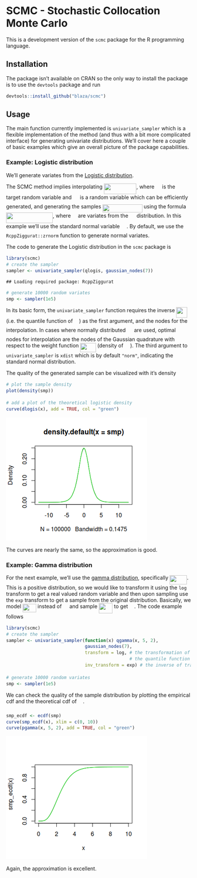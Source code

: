 SCMC - Stochastic Collocation Monte Carlo
================

This is a development version of the `scmc` package for the R
programming language.

## Installation

The package isn’t available on CRAN so the only way to install the
package is to use the `devtools` package and run

``` r
devtools::install_github("blaza/scmc")
```

## Usage

The main function currently implemented is `univariate_sampler` which is
a flexible implementation of the method (and thus with a bit more
complicated interface) for generating univariate distributions. We’ll
cover here a couple of basic examples which give an overall picture of
the package capabilities.

### Example: Logistic distribution

We’ll generate variates from the [Logistic
distribution](https://en.wikipedia.org/wiki/Logistic_distribution).

The SCMC method implies interpolating <img src="/tex/e2e4d72726b98b6c000ee11c5a2083be.svg?invert_in_darkmode&sanitize=true" align=middle width=88.53565544999998pt height=28.894955100000008pt/>, where <img src="/tex/91aac9730317276af725abd8cef04ca9.svg?invert_in_darkmode&sanitize=true" align=middle width=13.19638649999999pt height=22.465723500000017pt/>
is the target random variable and <img src="/tex/cbfb1b2a33b28eab8a3e59464768e810.svg?invert_in_darkmode&sanitize=true" align=middle width=14.908688849999992pt height=22.465723500000017pt/> is a random variable which can
be efficiently generated, and generating the samples
<img src="/tex/51688ec4a2690fd0ad97e4e22eca84aa.svg?invert_in_darkmode&sanitize=true" align=middle width=108.51391319999999pt height=21.68300969999999pt/> using the formula <img src="/tex/bd85552af787a7f853c8d41fa91ca8ae.svg?invert_in_darkmode&sanitize=true" align=middle width=127.25513459999999pt height=28.894955100000008pt/>,
where <img src="/tex/5add1d368d6bcc924b8b5b96abe9b68e.svg?invert_in_darkmode&sanitize=true" align=middle width=11.84271164999999pt height=22.831056599999986pt/> are variates from the <img src="/tex/cbfb1b2a33b28eab8a3e59464768e810.svg?invert_in_darkmode&sanitize=true" align=middle width=14.908688849999992pt height=22.465723500000017pt/> distribution. In this
example we’ll use the standard normal variable <img src="/tex/cbfb1b2a33b28eab8a3e59464768e810.svg?invert_in_darkmode&sanitize=true" align=middle width=14.908688849999992pt height=22.465723500000017pt/>. By default, we use
the `RcppZiggurat::zrnorm` function to generate normal variates.

The code to generate the Logistic distribution in the `scmc` package is

``` r
library(scmc)
# create the sampler
sampler <- univariate_sampler(qlogis, gaussian_nodes(7))
```

    ## Loading required package: RcppZiggurat

``` r
# generate 10000 random variates
smp <- sampler(1e5)
```

In its basic form, the `univariate_sampler` function requires the
inverse <img src="/tex/68f61902b2e709d867f41bf7747c4e7c.svg?invert_in_darkmode&sanitize=true" align=middle width=29.680490399999993pt height=28.894955100000008pt/> (i.e. the quantile function of <img src="/tex/91aac9730317276af725abd8cef04ca9.svg?invert_in_darkmode&sanitize=true" align=middle width=13.19638649999999pt height=22.465723500000017pt/>) as the first
argument, and the nodes for the interpolation. In cases where normally
distributed <img src="/tex/cbfb1b2a33b28eab8a3e59464768e810.svg?invert_in_darkmode&sanitize=true" align=middle width=14.908688849999992pt height=22.465723500000017pt/> are used, optimal nodes for interpolation are the
nodes of the Gaussian quadrature with respect to the weight function
<img src="/tex/c1de371a4982be00c4ba31c772465407.svg?invert_in_darkmode&sanitize=true" align=middle width=42.72503069999999pt height=24.65753399999998pt/> (density of <img src="/tex/cbfb1b2a33b28eab8a3e59464768e810.svg?invert_in_darkmode&sanitize=true" align=middle width=14.908688849999992pt height=22.465723500000017pt/>). The third argument to
`univariate_sampler` is `xdist` which is by default `"norm"`, indicating
the standard normal distribution.

The quality of the generated sample can be visualized with it’s density

``` r
# plot the sample density
plot(density(smp))

# add a plot of the theoretical logistic density
curve(dlogis(x), add = TRUE, col = "green")
```

![](README.tex_files/figure-gfm/unnamed-chunk-3-1.png)<!-- -->

The curves are nearly the same, so the approximation is good.

### Example: Gamma distribution

For the next example, we’ll use the [gamma
distribution](https://en.wikipedia.org/wiki/Gamma_distribution),
specifically <img src="/tex/dc497f9bd34f58ba60395b2ad6875709.svg?invert_in_darkmode&sanitize=true" align=middle width=46.80373994999999pt height=24.65753399999998pt/>. This is a positive distribution, so we
would like to transform it using the `log` transform to get a real
valued random variable and then upon sampling use the `exp` transform to
get a sample from the original distribution. Basically, we model
<img src="/tex/816ffca0f61d00f9b149e524bf3e07a6.svg?invert_in_darkmode&sanitize=true" align=middle width=37.16895599999999pt height=22.831056599999986pt/> instead of <img src="/tex/91aac9730317276af725abd8cef04ca9.svg?invert_in_darkmode&sanitize=true" align=middle width=13.19638649999999pt height=22.465723500000017pt/> and sample <img src="/tex/310638b5e7d0326481035b4da99224b2.svg?invert_in_darkmode&sanitize=true" align=middle width=37.46096969999999pt height=27.91243950000002pt/> to get <img src="/tex/91aac9730317276af725abd8cef04ca9.svg?invert_in_darkmode&sanitize=true" align=middle width=13.19638649999999pt height=22.465723500000017pt/>. The
code example follows

``` r
library(scmc)
# create the sampler
sampler <- univariate_sampler(function(x) qgamma(x, 5, 2),
                              gaussian_nodes(7),
                              transform = log, # the transformation of
                                               # the quantile function
                              inv_transform = exp) # the inverse of transform

# generate 10000 random variates
smp <- sampler(1e5)
```

We can check the quality of the sample distribution by plotting the
empirical cdf and the theoretical cdf of <img src="/tex/91aac9730317276af725abd8cef04ca9.svg?invert_in_darkmode&sanitize=true" align=middle width=13.19638649999999pt height=22.465723500000017pt/>.

``` r
smp_ecdf <- ecdf(smp)
curve(smp_ecdf(x), xlim = c(0, 10))
curve(pgamma(x, 5, 2), add = TRUE, col = "green")
```

![](README.tex_files/figure-gfm/unnamed-chunk-5-1.png)<!-- -->

Again, the approximation is excellent.

